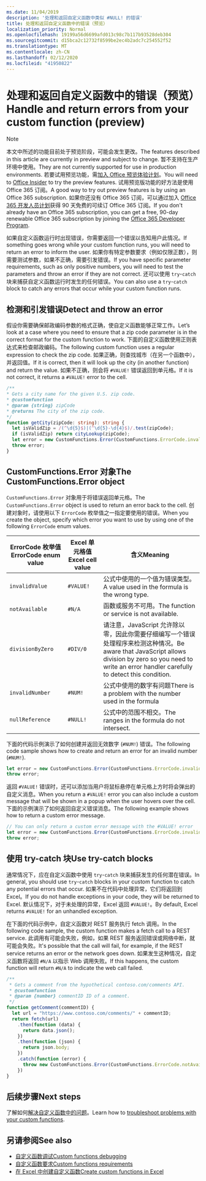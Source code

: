 ```yaml
---
ms.date: 11/04/2019
description: '处理和返回自定义函数中类似 #NULL! 的错误'
title: 处理和返回自定义函数中的错误（预览）
localization_priority: Normal
ms.openlocfilehash: 19199a56d6699afd013c98c7b117b93528deb304
ms.sourcegitcommit: d15bca2c12732f8599be2ec4b2adc7c254552f52
ms.translationtype: MT
ms.contentlocale: zh-CN
ms.lasthandoff: 02/12/2020
ms.locfileid: "41950822"
---
```

# <a name="handle-and-return-errors-from-your-custom-function-preview"></a><span data-ttu-id="ba4c7-104">处理和返回自定义函数中的错误（预览）</span><span class="sxs-lookup"><span data-stu-id="ba4c7-104">Handle and return errors from your custom function (preview)</span></span>

> [!NOTE]
> <span data-ttu-id="ba4c7-105">本文中所述的功能目前处于预览阶段，可能会发生更改。</span><span class="sxs-lookup"><span data-stu-id="ba4c7-105">The features described in this article are currently in preview and subject to change.</span></span> <span data-ttu-id="ba4c7-106">暂不支持在生产环境中使用。</span><span class="sxs-lookup"><span data-stu-id="ba4c7-106">They are not currently supported for use in production environments.</span></span> <span data-ttu-id="ba4c7-107">若要试用预览功能，需[加入 Office 预览体验计划](https://insider.office.com/join)。</span><span class="sxs-lookup"><span data-stu-id="ba4c7-107">You will need to [Office Insider](https://insider.office.com/join) to try the preview features.</span></span>  <span data-ttu-id="ba4c7-108">试用预览版功能的好方法是使用 Office 365 订阅。</span><span class="sxs-lookup"><span data-stu-id="ba4c7-108">A good way to try out preview features is by using an Office 365 subscription.</span></span> <span data-ttu-id="ba4c7-109">如果你还没有 Office 365 订阅，可以通过加入 [Office 365 开发人员计划](https://developer.microsoft.com/office/dev-program)获得 90 天免费的可续订 Office 365 订阅。</span><span class="sxs-lookup"><span data-stu-id="ba4c7-109">If you don't already have an Office 365 subscription, you can get a free, 90-day renewable Office 365 subscription by joining the [Office 365 Developer Program](https://developer.microsoft.com/office/dev-program).</span></span>

<span data-ttu-id="ba4c7-110">如果自定义函数运行时出现错误，你需要返回一个错误以告知用户此情况。</span><span class="sxs-lookup"><span data-stu-id="ba4c7-110">If something goes wrong while your custom function runs, you will need to return an error to inform the user.</span></span> <span data-ttu-id="ba4c7-111">如果你有特定参数要求（例如仅限正数），则需要测试参数，如果不正确，需要引发错误。</span><span class="sxs-lookup"><span data-stu-id="ba4c7-111">If you have specific parameter requirements, such as only positive numbers, you will need to test the parameters and throw an error if they are not correct.</span></span> <span data-ttu-id="ba4c7-112">还可以使用 `try`-`catch` 块来捕获自定义函数运行时发生的任何错误。</span><span class="sxs-lookup"><span data-stu-id="ba4c7-112">You can also use a `try`-`catch` block to catch any errors that occur while your custom function runs.</span></span>

## <a name="detect-and-throw-an-error"></a><span data-ttu-id="ba4c7-113">检测和引发错误</span><span class="sxs-lookup"><span data-stu-id="ba4c7-113">Detect and throw an error</span></span>

<span data-ttu-id="ba4c7-114">假设你需要确保邮政编码参数的格式正确，使自定义函数能够正常工作。</span><span class="sxs-lookup"><span data-stu-id="ba4c7-114">Let’s look at a case where you need to ensure that a zip code parameter is in the correct format for the custom function to work.</span></span> <span data-ttu-id="ba4c7-115">下面的自定义函数使用正则表达式来检查邮政编码。</span><span class="sxs-lookup"><span data-stu-id="ba4c7-115">The following custom function uses a regular expression to check the zip code.</span></span> <span data-ttu-id="ba4c7-116">如果正确，则查找城市（在另一个函数中），并返回值。</span><span class="sxs-lookup"><span data-stu-id="ba4c7-116">If it is correct, then it will look up the city (in another function) and return the value.</span></span> <span data-ttu-id="ba4c7-117">如果不正确，则会将 `#VALUE!` 错误返回到单元格。</span><span class="sxs-lookup"><span data-stu-id="ba4c7-117">If it is not correct, it returns a `#VALUE!` error to the cell.</span></span>

```typescript
/**
* Gets a city name for the given U.S. zip code.
* @customfunction
* @param {string} zipCode
* @returns The city of the zip code.
*/
function getCity(zipCode: string): string {
  let isValidZip = /(^\d{5}$)|(^\d{5}-\d{4}$)/.test(zipCode);
  if (isValidZip) return cityLookup(zipCode);
  let error = new CustomFunctions.Error(CustomFunctions.ErrorCode.invalidValue, "Please provide a valid U.S. zip code.");
  throw error;
}
```

## <a name="the-customfunctionserror-object"></a><span data-ttu-id="ba4c7-118">CustomFunctions.Error 对象</span><span class="sxs-lookup"><span data-stu-id="ba4c7-118">The CustomFunctions.Error object</span></span>

<span data-ttu-id="ba4c7-119">`CustomFunctions.Error` 对象用于将错误返回单元格。</span><span class="sxs-lookup"><span data-stu-id="ba4c7-119">The `CustomFunctions.Error` object is used to return an error back to the cell.</span></span> <span data-ttu-id="ba4c7-120">创建对象时，请使用以下 `ErrorCode` 枚举值之一指定要使用的错误。</span><span class="sxs-lookup"><span data-stu-id="ba4c7-120">When you create the object, specify which error you want to use by using one of the following `ErrorCode` enum values.</span></span>


|<span data-ttu-id="ba4c7-121">ErrorCode 枚举值</span><span class="sxs-lookup"><span data-stu-id="ba4c7-121">ErrorCode enum value</span></span>  |<span data-ttu-id="ba4c7-122">Excel 单元格值</span><span class="sxs-lookup"><span data-stu-id="ba4c7-122">Excel cell value</span></span>  |<span data-ttu-id="ba4c7-123">含义</span><span class="sxs-lookup"><span data-stu-id="ba4c7-123">Meaning</span></span>  |
|---------------|---------|---------|
|`invalidValue`   | `#VALUE!` | <span data-ttu-id="ba4c7-124">公式中使用的一个值为错误类型。</span><span class="sxs-lookup"><span data-stu-id="ba4c7-124">A value used in the formula is the wrong type.</span></span> |
|`notAvailable`   | `#N/A`    | <span data-ttu-id="ba4c7-125">函数或服务不可用。</span><span class="sxs-lookup"><span data-stu-id="ba4c7-125">The function or service is not available.</span></span> |
|`divisionByZero` | `#DIV/0`  | <span data-ttu-id="ba4c7-126">请注意，JavaScript 允许除以零，因此你需要仔细编写一个错误处理程序来检测这种情况。</span><span class="sxs-lookup"><span data-stu-id="ba4c7-126">Be aware that JavaScript allows division by zero so you need to write an error handler carefully to detect this condition.</span></span> |
|`invalidNumber`  | `#NUM!`   | <span data-ttu-id="ba4c7-127">公式中使用的数字有问题</span><span class="sxs-lookup"><span data-stu-id="ba4c7-127">There is a problem with the number used in the formula</span></span> |
|`nullReference`  | `#NULL!`  | <span data-ttu-id="ba4c7-128">公式中的范围不相交。</span><span class="sxs-lookup"><span data-stu-id="ba4c7-128">The ranges in the formula do not intersect.</span></span> |

<span data-ttu-id="ba4c7-129">下面的代码示例演示了如何创建并返回无效数字 (`#NUM!`) 错误。</span><span class="sxs-lookup"><span data-stu-id="ba4c7-129">The following code sample shows how to create and return an error for an invalid number (`#NUM!`).</span></span>

```typescript
let error = new CustomFunctions.Error(CustomFunctions.ErrorCode.invalidNumber);
throw error;
```

<span data-ttu-id="ba4c7-130">返回 `#VALUE!` 错误时，还可以添加当用户将鼠标悬停在单元格上方时将会弹出的自定义消息。</span><span class="sxs-lookup"><span data-stu-id="ba4c7-130">When you return a `#VALUE!` error you can also include a custom message that will be shown in a popup when the user hovers over the cell.</span></span> <span data-ttu-id="ba4c7-131">下面的示例演示了如何返回自定义错误消息。</span><span class="sxs-lookup"><span data-stu-id="ba4c7-131">The following example shows how to return a custom error message.</span></span>

```typescript
// You can only return a custom error message with the #VALUE! error
let error = new CustomFunctions.Error(CustomFunctions.ErrorCode.invalidValue, “The parameter can only contain lowercase characters.”);
throw error;
```

## <a name="use-try-catch-blocks"></a><span data-ttu-id="ba4c7-132">使用 try-catch 块</span><span class="sxs-lookup"><span data-stu-id="ba4c7-132">Use try-catch blocks</span></span>

<span data-ttu-id="ba4c7-133">通常情况下，应在自定义函数中使用 `try`-`catch` 块来捕获发生的任何潜在错误。</span><span class="sxs-lookup"><span data-stu-id="ba4c7-133">In general, you should use `try`-`catch` blocks in your custom function to catch any potential errors that occur.</span></span> <span data-ttu-id="ba4c7-134">如果不在代码中处理异常，它们将返回到 Excel。</span><span class="sxs-lookup"><span data-stu-id="ba4c7-134">If you do not handle exceptions in your code, they will be returned to Excel.</span></span> <span data-ttu-id="ba4c7-135">默认情况下，对于未处理的异常，Excel 返回 `#VALUE!`。</span><span class="sxs-lookup"><span data-stu-id="ba4c7-135">By default, Excel returns `#VALUE!` for an unhandled exception.</span></span>

<span data-ttu-id="ba4c7-136">在下面的代码示例中，自定义函数对 REST 服务执行 fetch 调用。</span><span class="sxs-lookup"><span data-stu-id="ba4c7-136">In the following code sample, the custom function makes a fetch call to a REST service.</span></span> <span data-ttu-id="ba4c7-137">此调用有可能会失败，例如，如果 REST 服务返回错误或网络中断，就可能会失败。</span><span class="sxs-lookup"><span data-stu-id="ba4c7-137">It's possible that the call will fail, for example, if the REST service returns an error or the network goes down.</span></span> <span data-ttu-id="ba4c7-138">如果发生这种情况，自定义函数将返回 `#N/A` 以指示 Web 调用失败。</span><span class="sxs-lookup"><span data-stu-id="ba4c7-138">If this happens, the custom function will return `#N/A` to indicate the web call failed.</span></span>


```typescript
/**
 * Gets a comment from the hypothetical contoso.com/comments API.
 * @customfunction
 * @param {number} commentID ID of a comment.
 */
function getComment(commentID) {
  let url = "https://www.contoso.com/comments/" + commentID;
  return fetch(url)
    .then(function (data) {
      return data.json();
    })
    .then(function (json) {
      return json.body;
    })
    .catch(function (error) {
      throw new CustomFunctions.Error(CustomFunctions.ErrorCode.notAvailable);
    })
}
```

## <a name="next-steps"></a><span data-ttu-id="ba4c7-139">后续步骤</span><span class="sxs-lookup"><span data-stu-id="ba4c7-139">Next steps</span></span>

<span data-ttu-id="ba4c7-140">了解如何[解决自定义函数中的问题](custom-functions-troubleshooting.md)。</span><span class="sxs-lookup"><span data-stu-id="ba4c7-140">Learn how to [troubleshoot problems with your custom functions](custom-functions-troubleshooting.md).</span></span>

## <a name="see-also"></a><span data-ttu-id="ba4c7-141">另请参阅</span><span class="sxs-lookup"><span data-stu-id="ba4c7-141">See also</span></span>

* [<span data-ttu-id="ba4c7-142">自定义函数调试</span><span class="sxs-lookup"><span data-stu-id="ba4c7-142">Custom functions debugging</span></span>](custom-functions-debugging.md)
* [<span data-ttu-id="ba4c7-143">自定义函数要求</span><span class="sxs-lookup"><span data-stu-id="ba4c7-143">Custom functions requirements</span></span>](custom-functions-requirement-sets.md)
* [<span data-ttu-id="ba4c7-144">在 Excel 中创建自定义函数</span><span class="sxs-lookup"><span data-stu-id="ba4c7-144">Create custom functions in Excel</span></span>](custom-functions-overview.md)
